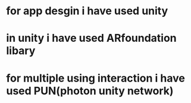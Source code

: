 <h1>for app desgin i have used unity</h1>
<h1>in unity i have used ARfoundation libary</h1>
<h1>for multiple using interaction i have used PUN(photon unity network)</h1>
